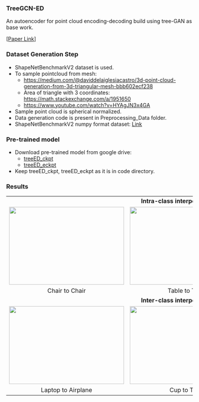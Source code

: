 ### TreeGCN-ED
An autoencoder for point cloud encoding-decoding build using tree-GAN as base work.

[[Paper Link](https://arxiv.org/abs/2110.03170)]

### Dataset Generation Step
* ShapeNetBenchmarkV2 dataset is used.
* To sample pointcloud from mesh:
  * https://medium.com/@daviddelaiglesiacastro/3d-point-cloud-generation-from-3d-triangular-mesh-bbb602ecf238
  * Area of triangle with 3 coordinates: https://math.stackexchange.com/a/1951650
  * https://www.youtube.com/watch?v=HYAgJN3x4GA
* Sample point cloud is spherical normalized.
* Data generation code is present in Preprocessing_Data folder.
* ShapeNetBenchmarkV2 numpy format dataset: [Link](https://iitgnacin-my.sharepoint.com/:u:/g/personal/singh_prajwal_iitgn_ac_in/EUVQLfQ7J1FUHi9UfzkeDksBoBRhKcB4F-djsXU986dMQw?e=Tr51es)

### Pre-trained model
* Download pre-trained model from google drive:
  * [treeED_ckpt](https://iitgnacin-my.sharepoint.com/:f:/g/personal/19210048_iitgn_ac_in/EvrEyXkgNihMo83Yl4QrFZMBeJg3Ow-MqichqIbzq2UCKw?e=vjw3Wb)
  * [treeED_eckpt](https://iitgnacin-my.sharepoint.com/:f:/g/personal/19210048_iitgn_ac_in/Et25Augmb35Kp-3Gn3dcCH4B5D7w9cr2yrY5dbLLuI2rPw?e=aobVqd)
* Keep treeED_ckpt, treeED_eckpt as it is in code directory.

### Results

<table style="width:100%; height:100%; border:none;">
       <tr>
             <td colspan=3 align="center">
                  <b>Intra-class interpolation results</b>
             </td>
       </tr>
       <tr>
             <td>
                 <img src="https://github.com/prajwalsingh/TreeGCN-ED/blob/main/results_gif/chair_to_chair_7.gif" style="width:310px; height:210px;"/>
             </td>
             <td>
                 <img src="https://github.com/prajwalsingh/TreeGCN-ED/blob/main/results_gif/table_to_table_4.gif" style="width:310px; height:210px;"/>
             </td>
             <td>
                 <img src="https://github.com/prajwalsingh/TreeGCN-ED/blob/main/results_gif/airplane_to_airplane_5.gif" style="width:310px; height:210px;"/>
             </td>
       </tr>
      <tr>
          <td  align="center">
               Chair to Chair
          </td>
          <td  align="center">
               Table to Table
          </td>
          <td  align="center">
               Airplane to Airplane
          </td>
      </tr>
 <tr>
             <td colspan=3 align="center">
                  <b>Inter-class interpolation results</b>
             </td>
       </tr>
       <tr>
             <td>
                 <img src="https://github.com/prajwalsingh/TreeGCN-ED/blob/main/results_gif/10.laptop_to_plane.gif" style="width:310px; height:210px;"/>
             </td>
             <td>
                 <img src="https://github.com/prajwalsingh/TreeGCN-ED/blob/main/results_gif/14.mug_to_table.gif" style="width:310px; height:210px;"/>
             </td>
             <td>
                 <img src="https://github.com/prajwalsingh/TreeGCN-ED/blob/main/results_gif/16.car_to_chair.gif" style="width:310px; height:210px;"/>
             </td>
       </tr>
       <tr>
          <td  align="center">
               Laptop to Airplane
          </td>
          <td  align="center">
               Cup to Table
          </td>
          <td  align="center">
               Car to Chair
          </td>
      </tr>
</table>

### Reference
[1] [3D Point Cloud Generative Adversarial Network Based on Tree Structured Graph Convolutions](https://arxiv.org/abs/1905.06292) [ Dong Wook Shu, Sung Woo Park, Junseok Kwon ]

### Bibtex Citation

<pre>
@inproceedings {10.2312:pg.20231278,
booktitle = {Pacific Graphics Short Papers and Posters},
editor = {Chaine, Raphaëlle and Deng, Zhigang and Kim, Min H.},
title = {{TreeGCN-ED: A Tree-Structured Graph-Based Autoencoder Framework For Point Cloud Processing}},
author = {Singh, Prajwal and Tiwari, Ashish and Sadekar, Kaustubh and Raman, Shanmuganathan},
year = {2023},
publisher = {The Eurographics Association},
ISBN = {978-3-03868-234-9},
DOI = {10.2312/pg.20231278}
}
</pre>

